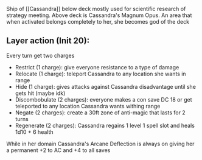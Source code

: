 Ship of [[Cassandra]] below deck mostly used for scientific research of strategy meeting. Above deck is Cassandra's Magnum Opus. An area that when activated belongs completely to her, she becomes god of the deck

## Layer action (Init 20):
Every turn get two charges
- Restrict (1 charge): give everyone resistance to a type of damage
- Relocate (1 charge): teleport Cassandra to any location she wants in range
- Hide (1 charge): gives attacks against Cassandra disadvantage until she gets hit (maybe idk)
- Discombobulate (2 charges): everyone makes a con save DC 18 or get teleported to any location Cassandra wants withing range
- Negate (2 charges): create a 30ft zone of anti-magic that lasts for 2 turns
- Regenerate (2 charges): Cassandra regains 1 level 1 spell slot and heals 1d10 + 6 health

While in her domain Cassandra's Arcane Deflection is always on giving her a permanent +2 to AC and +4 to all saves
